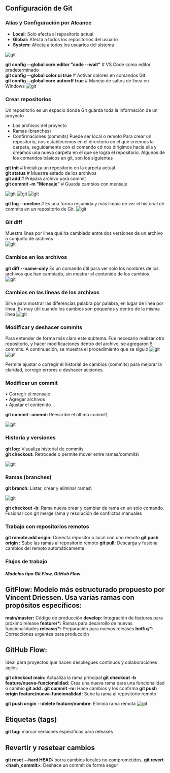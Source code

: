 ## Configuración de Git

### Alias y Configuración por Alcance
- **Local:** Solo afecta al repositorio actual
- **Global:** Afecta a todos los repositorios del usuario
- **System:** Afecta a todos los usuarios del sistema

![git](https://github.com/Netgineer0/curso_git-nuevo/blob/main/1_git.png)



**git config --global core.editor "code --wait"**  # VS Code como editor predeterminado \
**git config --global color.ui true**    # Activar colores en comandos Git \
**git config --global core.autocrlf true** # Manejo de saltos de línea en Windows
![git](https://github.com/Netgineer0/curso_git-nuevo/blob/main/2_git.png)

### Crear repositorios
Un repositorio es un espacio donde Git guarda toda la información de un proyecto 
-	Los archivos del proyecto 
- Ramas (branches) 
-	Confirmaciones (commits) 
Puede ser local o remoto 
Para crear un repositorio, nos establecemos en el directorio en el que creemos la carpeta, seguidamente con el comando cd nos dirigimos hacia ella y creamos una nueva carpeta en el que se logra el repositorio. Algunos de los comandos básicos en git, son los siguientes 


**git init**                         # Inicializa un repositorio en la carpeta actual\
**git status**                       # Muestra estado de los archivos\
**git add <archivo>**                # Prepara archivo para commit\
**git commit -m "Mensaje"**          # Guarda cambios con mensaje

![git](https://github.com/Netgineer0/curso_git-nuevo/blob/main/3_git.png)
![git](https://github.com/Netgineer0/curso_git-nuevo/blob/main/4_git.png)
![git](https://github.com/Netgineer0/curso_git-nuevo/blob/main/5_git.png)

**git log --oneline** # Es una forma resumida y más limpia de ver el historial de commits en un repositorio de Git.
![git](https://github.com/Netgineer0/curso_git-nuevo/blob/main/6_git.png)

### Git diff
Muestra línea por línea qué ha cambiado entre dos versiones de un archivo o conjunto de archivos\
![git](https://github.com/Netgineer0/curso_git-nuevo/blob/main/7_git.png)

### Cambios en los archivos
**git diff --name-only** Es un comando útil para ver solo los nombres de los archivos que han cambiado, sin mostrar el contenido de los cambios\
![git](https://github.com/Netgineer0/curso_git-nuevo/blob/main/8_git.png)

### Cambios en las líneas de los archivos
Sirve para mostrar las diferencias palabra por palabra, en lugar de línea por línea. Es muy útil cuando los cambios son pequeños y dentro de la misma línea
![git](https://github.com/Netgineer0/curso_git-nuevo/blob/main/9_git.png)

### Modificar y deshacer commits
Para entender de forma más clara este subtema. Fue necesario realizar otro repositorio, y hacer modificaciones dentro del archivo, se agregaron 5 commits. A continuación, se muestra el procedimiento que se siguió 
![git](https://github.com/Netgineer0/curso_git-nuevo/blob/main/10_git.png)
![git](https://github.com/Netgineer0/curso_git-nuevo/blob/main/11_git.png)

Permite ajustar o corregir el historial de cambios (commits) para mejorar la claridad, corregir errores o deshacer acciones.
### Modificar un commit
•	Corregir el mensaje\
•	Agregar archivos\
•	Ajustar el contenido 

**git commit –amend:** Reescribe el último commit\

![git](https://github.com/Netgineer0/curso_git-nuevo/blob/main/12_git.png)

### Historia y versiones
**git log:** Visualiza historial de commits\
**git checkout:** Retrocede o permite mover entre ramas/commits\

![git](https://github.com/Netgineer0/curso_git-nuevo/blob/main/13_git.png)


### Ramas (branches)
**git branch:** Listar, crear y eliminar ramas\

![git](https://github.com/Netgineer0/curso_git-nuevo/blob/main/14_git.png)

**git checkout -b:** Rama nueva crear y cambiar de rama en un solo comando. Fusionar con git merge rama y resolución de conflictos manuales

### Trabajo con repositorios remotos

**git remote add origin:** <URL> Conecta repositorio local con uno remoto
**git push origin <rama>:** Sube las ramas al repositorio remoto
**git pull:** Descarga y fusiona cambios del remoto automáticamente.

### Flujos de trabajo
#### *Modelos tipo Git Flow, GitHub Flow*

## GitFlow: Modelo más estructurado propuesto por Vincent Driessen. Usa varias ramas con propósitos específicos:
**main/master:** Código de producción
**develop:** Integración de features para próximo release
**feature/*:** Ramas para desarrollo de nuevas funcionalidades
**release/*:** Preparación para nuevos releases
**hotfix/*:** Correcciones urgentes para producción


## GitHub Flow: 
Ideal para proyectos que hacen despliegues continuos y colaboraciones ágiles

**git checkout main:** Actualiza la rama principal
**git checkout -b feature/nueva-funcionalidad:** Crea una nueva rama para una funcionalidad o cambio
**git add . git commit -m:** Hace cambios y los confirma
**git push origin feature/nueva-funcionalidad:** Sube la rama al repositorio remoto


**git push origin --delete feature/nombre:** Elimina rama remota
![git](https://github.com/Netgineer0/curso_git-nuevo/blob/main/15_git.png)

## Etiquetas (tags)
**git tag:** marcar versiones específicas para releases

## Revertir y resetear cambios

**git reset --hard HEAD:** borra cambios locales no comprometidos.
**git revert <hash_commit>:** Deshace un commit de forma segur














